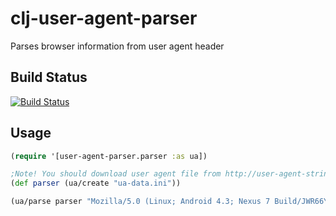 # clj-user-agent-parser
Parses browser information from user agent header

## Build Status

[![Build Status](https://travis-ci.org/adtile/clj-user-agent-parser.svg)](https://travis-ci.org/adtile/clj-user-agent-parser)

## Usage

```clojure
(require '[user-agent-parser.parser :as ua])

;Note! You should download user agent file from http://user-agent-string.info/ and put it to classpath.
(def parser (ua/create "ua-data.ini"))

(ua/parse parser "Mozilla/5.0 (Linux; Android 4.3; Nexus 7 Build/JWR66Y) AppleWebKit/537.36 (KHTML, like Gecko) Chrome/45.0.2454.94 Safari/537.36")
```

